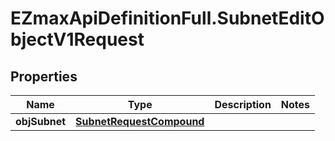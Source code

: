 # EZmaxApiDefinitionFull.SubnetEditObjectV1Request

## Properties

Name | Type | Description | Notes
------------ | ------------- | ------------- | -------------
**objSubnet** | [**SubnetRequestCompound**](SubnetRequestCompound.md) |  | 



